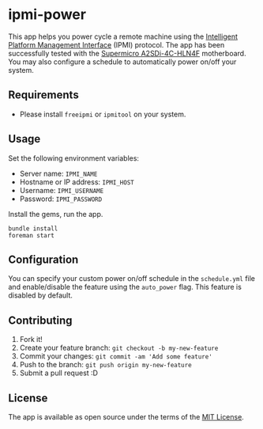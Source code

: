 # ipmi-power

This app helps you power cycle a remote machine using the [Intelligent Platform Management Interface](https://en.wikipedia.org/wiki/Intelligent_Platform_Management_Interface) (IPMI) protocol. The app has been successfully tested with the [Supermicro A2SDi-4C-HLN4F](https://www.supermicro.com/products/motherboard/atom/A2SDi-4C-HLN4F.cfm) motherboard. You may also configure a schedule to automatically power on/off your system.

## Requirements

- Please install `freeipmi` or `ipmitool` on your system.

## Usage

Set the following environment variables:

- Server name: `IPMI_NAME`
- Hostname or IP address: `IPMI_HOST`
- Username: `IPMI_USERNAME`
- Password: `IPMI_PASSWORD`

Install the gems, run the app.

```
bundle install
foreman start
```

## Configuration

You can specify your custom power on/off schedule in the `schedule.yml` file and enable/disable the feature using the `auto_power` flag. This feature is disabled by default.

## Contributing

1. Fork it!
2. Create your feature branch: `git checkout -b my-new-feature`
3. Commit your changes: `git commit -am 'Add some feature'`
4. Push to the branch: `git push origin my-new-feature`
5. Submit a pull request :D

## License

The app is available as open source under the terms of the [MIT License](http://opensource.org/licenses/MIT).
